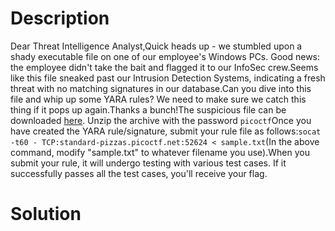 # Description
Dear Threat Intelligence Analyst,Quick heads up - we stumbled upon a shady executable file on one of our employee's Windows PCs. Good news: the employee didn't take the bait and flagged it to our InfoSec crew.Seems like this file sneaked past our Intrusion Detection Systems, indicating a fresh threat with no matching signatures in our database.Can you dive into this file and whip up some YARA rules? We need to make sure we catch this thing if it pops up again.Thanks a bunch!The suspicious file can be downloaded [here](https://challenge-files.picoctf.net/c_standard_pizzas/873ba2368a8d4670859d8fa3110d214dfb5c3e134d19414735dbcd7554925c00/suspicious.zip). Unzip the archive with the password `picoctf`Once you have created the YARA rule/signature, submit your rule file as follows:`socat -t60 - TCP:standard-pizzas.picoctf.net:52624 < sample.txt`(In the above command, modify "sample.txt" to whatever filename you use).When you submit your rule, it will undergo testing with various test cases. If it successfully passes all the test cases, you'll receive your flag.
# Solution
